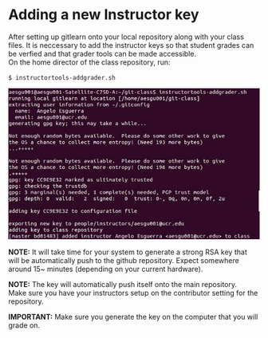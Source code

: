 # Adding a new Instructor key

After setting up gitlearn onto your local repository along with your class files. It is neccessary to add the instructor keys so that student grades can be verfied and that grader tools can be made accessible.  
On the home director of the class repository, run: 
```
$ instructortools-addgrader.sh
```

![addgrader.jpg](img/addgrader.jpg)

**NOTE:**
It will take time for your system to generate a strong RSA key that will be automatically push to the github repository. 
Expect somewhere around 15~ minutes (depending on your current hardware).

**NOTE:**
The key will automatically push itself onto the main repository.  
Make sure you have your instructors setup on the contributor setting for the repository.

**IMPORTANT:**
Make sure you generate the key on the computer that you will grade on.

